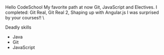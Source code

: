 Hello CodeSchool
My favorite path at now Git, JavaScript and Electives.
I completed: Git Real, Git Real 2, Shaping up with Angular.js
I was surprised by your courses!!  \

Deadly skills

* Java
* Git
* JavaScript